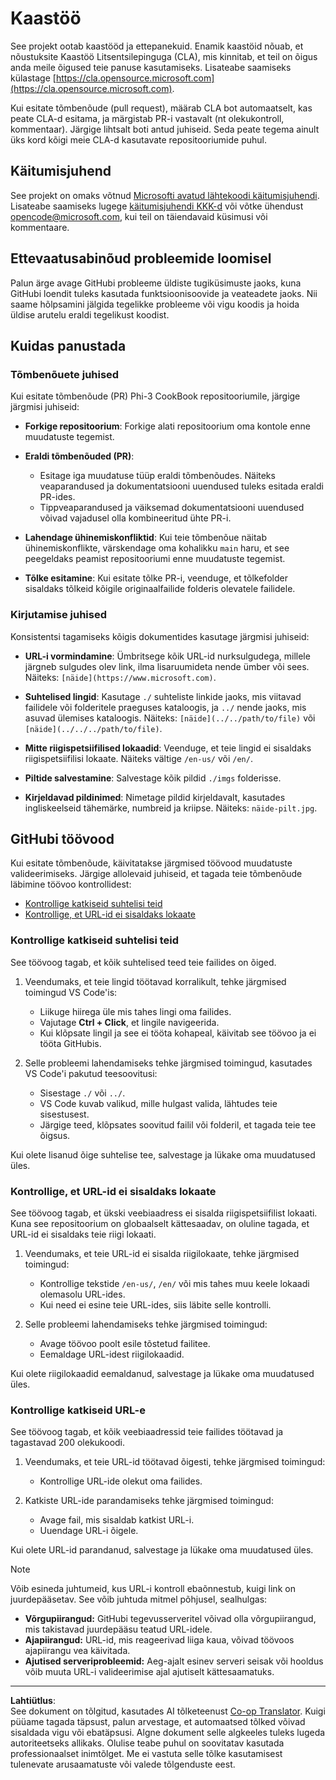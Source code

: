 <!--
CO_OP_TRANSLATOR_METADATA:
{
  "original_hash": "90d0d072cf26ccc1f271a580d3e45d70",
  "translation_date": "2025-10-11T11:29:58+00:00",
  "source_file": "CONTRIBUTING.md",
  "language_code": "et"
}
-->
# Kaastöö

See projekt ootab kaastööd ja ettepanekuid. Enamik kaastöid nõuab, et nõustuksite Kaastöö Litsentsilepinguga (CLA), mis kinnitab, et teil on õigus anda meile õigused teie panuse kasutamiseks. Lisateabe saamiseks külastage [https://cla.opensource.microsoft.com](https://cla.opensource.microsoft.com).

Kui esitate tõmbenõude (pull request), määrab CLA bot automaatselt, kas peate CLA-d esitama, ja märgistab PR-i vastavalt (nt olekukontroll, kommentaar). Järgige lihtsalt boti antud juhiseid. Seda peate tegema ainult üks kord kõigi meie CLA-d kasutavate repositooriumide puhul.

## Käitumisjuhend

See projekt on omaks võtnud [Microsofti avatud lähtekoodi käitumisjuhendi](https://opensource.microsoft.com/codeofconduct/). Lisateabe saamiseks lugege [käitumisjuhendi KKK-d](https://opensource.microsoft.com/codeofconduct/faq/) või võtke ühendust [opencode@microsoft.com](mailto:opencode@microsoft.com), kui teil on täiendavaid küsimusi või kommentaare.

## Ettevaatusabinõud probleemide loomisel

Palun ärge avage GitHubi probleeme üldiste tugiküsimuste jaoks, kuna GitHubi loendit tuleks kasutada funktsioonisoovide ja veateadete jaoks. Nii saame hõlpsamini jälgida tegelikke probleeme või vigu koodis ja hoida üldise arutelu eraldi tegelikust koodist.

## Kuidas panustada

### Tõmbenõuete juhised

Kui esitate tõmbenõude (PR) Phi-3 CookBook repositooriumile, järgige järgmisi juhiseid:

- **Forkige repositoorium**: Forkige alati repositoorium oma kontole enne muudatuste tegemist.

- **Eraldi tõmbenõuded (PR)**:
  - Esitage iga muudatuse tüüp eraldi tõmbenõudes. Näiteks veaparandused ja dokumentatsiooni uuendused tuleks esitada eraldi PR-ides.
  - Tippveaparandused ja väiksemad dokumentatsiooni uuendused võivad vajadusel olla kombineeritud ühte PR-i.

- **Lahendage ühinemiskonfliktid**: Kui teie tõmbenõue näitab ühinemiskonflikte, värskendage oma kohalikku `main` haru, et see peegeldaks peamist repositooriumi enne muudatuste tegemist.

- **Tõlke esitamine**: Kui esitate tõlke PR-i, veenduge, et tõlkefolder sisaldaks tõlkeid kõigile originaalfailide folderis olevatele failidele.

### Kirjutamise juhised

Konsistentsi tagamiseks kõigis dokumentides kasutage järgmisi juhiseid:

- **URL-i vormindamine**: Ümbritsege kõik URL-id nurksulgudega, millele järgneb sulgudes olev link, ilma lisaruumideta nende ümber või sees. Näiteks: `[näide](https://www.microsoft.com)`.

- **Suhtelised lingid**: Kasutage `./` suhteliste linkide jaoks, mis viitavad failidele või folderitele praeguses kataloogis, ja `../` nende jaoks, mis asuvad ülemises kataloogis. Näiteks: `[näide](../../path/to/file)` või `[näide](../../../path/to/file)`.

- **Mitte riigispetsiifilised lokaadid**: Veenduge, et teie lingid ei sisaldaks riigispetsiifilisi lokaate. Näiteks vältige `/en-us/` või `/en/`.

- **Piltide salvestamine**: Salvestage kõik pildid `./imgs` folderisse.

- **Kirjeldavad pildinimed**: Nimetage pildid kirjeldavalt, kasutades ingliskeelseid tähemärke, numbreid ja kriipse. Näiteks: `näide-pilt.jpg`.

## GitHubi töövood

Kui esitate tõmbenõude, käivitatakse järgmised töövood muudatuste valideerimiseks. Järgige allolevaid juhiseid, et tagada teie tõmbenõude läbimine töövoo kontrollidest:

- [Kontrollige katkiseid suhtelisi teid](../..)
- [Kontrollige, et URL-id ei sisaldaks lokaate](../..)

### Kontrollige katkiseid suhtelisi teid

See töövoog tagab, et kõik suhtelised teed teie failides on õiged.

1. Veendumaks, et teie lingid töötavad korralikult, tehke järgmised toimingud VS Code'is:
    - Liikuge hiirega üle mis tahes lingi oma failides.
    - Vajutage **Ctrl + Click**, et lingile navigeerida.
    - Kui klõpsate lingil ja see ei tööta kohapeal, käivitab see töövoo ja ei tööta GitHubis.

1. Selle probleemi lahendamiseks tehke järgmised toimingud, kasutades VS Code'i pakutud teesoovitusi:
    - Sisestage `./` või `../`.
    - VS Code kuvab valikud, mille hulgast valida, lähtudes teie sisestusest.
    - Järgige teed, klõpsates soovitud failil või folderil, et tagada teie tee õigsus.

Kui olete lisanud õige suhtelise tee, salvestage ja lükake oma muudatused üles.

### Kontrollige, et URL-id ei sisaldaks lokaate

See töövoog tagab, et ükski veebiaadress ei sisalda riigispetsiifilist lokaati. Kuna see repositoorium on globaalselt kättesaadav, on oluline tagada, et URL-id ei sisaldaks teie riigi lokaati.

1. Veendumaks, et teie URL-id ei sisalda riigilokaate, tehke järgmised toimingud:

    - Kontrollige tekstide `/en-us/`, `/en/` või mis tahes muu keele lokaadi olemasolu URL-ides.
    - Kui need ei esine teie URL-ides, siis läbite selle kontrolli.

1. Selle probleemi lahendamiseks tehke järgmised toimingud:
    - Avage töövoo poolt esile tõstetud failitee.
    - Eemaldage URL-idest riigilokaadid.

Kui olete riigilokaadid eemaldanud, salvestage ja lükake oma muudatused üles.

### Kontrollige katkiseid URL-e

See töövoog tagab, et kõik veebiaadressid teie failides töötavad ja tagastavad 200 olekukoodi.

1. Veendumaks, et teie URL-id töötavad õigesti, tehke järgmised toimingud:
    - Kontrollige URL-ide olekut oma failides.

2. Katkiste URL-ide parandamiseks tehke järgmised toimingud:
    - Avage fail, mis sisaldab katkist URL-i.
    - Uuendage URL-i õigele.

Kui olete URL-id parandanud, salvestage ja lükake oma muudatused üles.

> [!NOTE]
>
> Võib esineda juhtumeid, kus URL-i kontroll ebaõnnestub, kuigi link on juurdepääsetav. See võib juhtuda mitmel põhjusel, sealhulgas:
>
> - **Võrgupiirangud:** GitHubi tegevusserveritel võivad olla võrgupiirangud, mis takistavad juurdepääsu teatud URL-idele.
> - **Ajapiirangud:** URL-id, mis reageerivad liiga kaua, võivad töövoos ajapiirangu vea käivitada.
> - **Ajutised serveriprobleemid:** Aeg-ajalt esinev serveri seisak või hooldus võib muuta URL-i valideerimise ajal ajutiselt kättesaamatuks.

---

**Lahtiütlus**:  
See dokument on tõlgitud, kasutades AI tõlketeenust [Co-op Translator](https://github.com/Azure/co-op-translator). Kuigi püüame tagada täpsust, palun arvestage, et automaatsed tõlked võivad sisaldada vigu või ebatäpsusi. Algne dokument selle algkeeles tuleks lugeda autoriteetseks allikaks. Olulise teabe puhul on soovitatav kasutada professionaalset inimtõlget. Me ei vastuta selle tõlke kasutamisest tulenevate arusaamatuste või valede tõlgenduste eest.